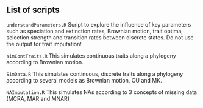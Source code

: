 
## List of scripts

`understandParameters.R`
Script to explore the influence of key parameters such as speciation and extinction rates, Brownian motion, trait optima, selection strength and transition rates between discrete states. Do not use the output for trait imputation!

`simContTraits.R`
This simulates continuous traits along a phylogeny according to Brownian motion. 

`SimData.R`
This simulates continuous, discrete traits along a phylogeny according to several models as Brownian motion, OU and MK.

`NAImputation.R`
This simulates NAs according to 3 concepts of missing data (MCRA, MAR and MNAR) 
